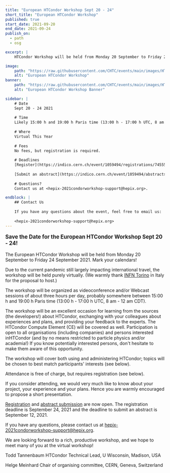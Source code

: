 ```yaml
---
title: "European HTCondor Workshop Sept 20 - 24"
short_title: "European HTCondor Workshop"
published: true
start_date: 2021-09-20
end_date: 2021-09-24
publish_on:
  - path
  - osg

excerpt: |
    HTCondor Workshop will be held from Monday 20 September to Friday 24 September 2021. The workshop will be an excellent occasion for learning from the sources (the developers!) about HTCondor, exchanging with your colleagues about experiences and plans, and providing your feedback to the experts. The HTCondor Compute Element (CE) will be covered as well. Participation is open to all organisations (including companies) and persons interested inHTCondor (and by no means restricted to particle physics and/or academia!) If you know potentially interested persons, don't hesitate to make them aware of this opportunity.

image:
    path: "https://raw.githubusercontent.com/CHTC/events/main/images/HTCondorEurope.jpeg"
    alt: "European HTCondor Workshop"
banner:
    path: "https://raw.githubusercontent.com/CHTC/events/main/images/HTCondorEurope.jpeg"
    alt: "European HTCondor Workshop Banner"

sidebar: |
    # Date
    Sept 20 - 24 2021
    
    # Time
    Likely 15:00 h and 19:00 h Paris time (13:00 h - 17:00 h UTC, 8 am - 12 am CDT).
    
    # Where
    Virtual This Year
    
    # Fees
    No fees, but registration is required.
    
    # Deadlines
    [Register](https://indico.cern.ch/event/1059494/registrations/74555/) before September 24, 2021  
    
    [Submit an abstract](https://indico.cern.ch/event/1059494/abstracts/) before September 12, 2021
    
    # Questions?
    Contact us at <hepix-2021condorworkshop-support@hepix.org>.

endblock: |
    ## Contact Us
    
    If you have any questions about the event, feel free to email us:
    
    <hepix-2021condorworkshop-support@hepix.org>
---
```


<p style="font-size: larger; font-weight: bold;">Save the Date for the European HTCondor Workshop Sept 20 - 24!</p>

The European HTCondor Workshop will be held from Monday 20 September to Friday 24 September 2021. Mark your calendars!

Due to the current pandemic still largely impacting international travel, the workshop will be held purely virtually. (We warmly thank [INFN Torino](https://www.to.infn.it/) in Italy for the proposal to host.)

The workshop will be organized as videoconference and/or Webcast sessions of about three hours per day, probably somewhere between 15:00 h and
19:00 h Paris time (13:00 h - 17:00 h UTC, 8 am - 12 am CDT).

The workshop will be an excellent occasion for learning from the sources (the developers!) about HTCondor, exchanging with your colleagues about
experiences and plans, and providing your feedback to the experts. The HTCondor Compute Element (CE) will be covered as well. Participation is
open to all organisations (including companies) and persons interested inHTCondor (and by no means restricted to particle physics and/or academia!)
If you know potentially interested persons, don't hesitate to make them aware of this opportunity.

The workshop will cover both using and administering HTCondor; topics will be chosen to best match participants' interests (see below).

Attendance is free of charge, but requires registration (see below).

If you consider attending, we would very much like to know about your project, your experience and your plans. Hence you are warmly encouraged
to propose a short presentation.

[Registration](https://indico.cern.ch/event/1059494/registrations/74555/) and [abstract submission](https://indico.cern.ch/event/1059494/abstracts/) are now open. The registration deadline is September 24, 2021 and the deadline to submit an abstract is September 12, 2021. 

If you have any questions, please contact us at <hepix-2021condorworkshop-support@hepix.org>.

We are looking forward to a rich, productive workshop, and we hope to meet many of you at the virtual workshop!

Todd Tannenbaum
HTCondor Technical Lead, U Wisconsin, Madison, USA

Helge Meinhard
Chair of organising committee, CERN, Geneva, Switzerland
